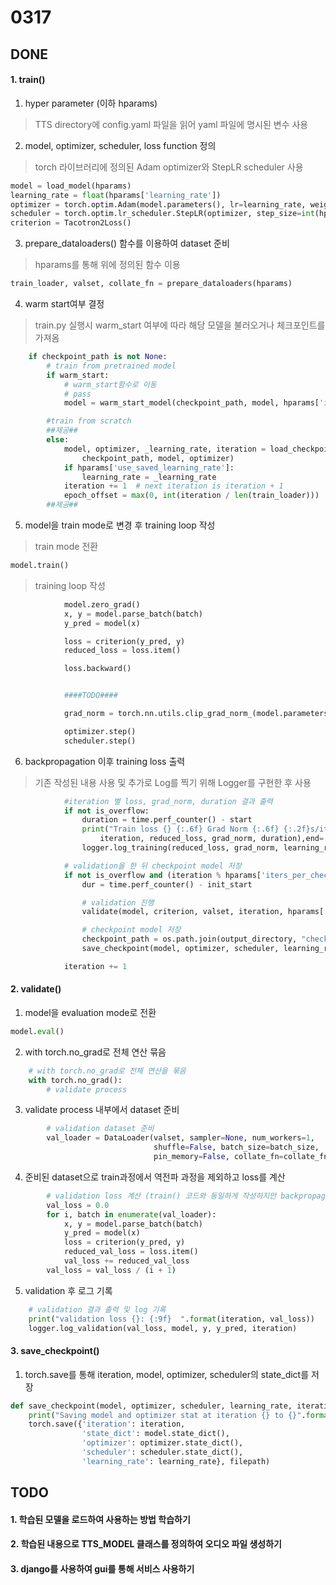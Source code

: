# 0317

## DONE

#### 1. train()

1. hyper parameter (이하 hparams)

> TTS directory에 config.yaml 파일을 읽어 yaml 파일에 명시된 변수 사용

2. model, optimizer, scheduler, loss function 정의

> torch 라이브러리에 정의된 Adam optimizer와 StepLR scheduler 사용

```python
model = load_model(hparams)
learning_rate = float(hparams['learning_rate'])  
optimizer = torch.optim.Adam(model.parameters(), lr=learning_rate, weight_decay=float(hparams['weight_decay']))
scheduler = torch.optim.lr_scheduler.StepLR(optimizer, step_size=int(hparams['scheduler_step']), gamma=float(hparams['gamma']))
criterion = Tacotron2Loss()
```

3. prepare_dataloaders() 함수를 이용하여 dataset 준비

> hparams를 통해 위에 정의된 함수 이용

```python
train_loader, valset, collate_fn = prepare_dataloaders(hparams)
```

4. warm start여부 결정

>train.py 실행시 warm_start 여부에 따라 해당 모델을 불러오거나 체크포인트를 가져옴

```python
    if checkpoint_path is not None:
        # train from pretrained model
        if warm_start:
            # warm_start함수로 이동
            # pass
            model = warm_start_model(checkpoint_path, model, hparams['ignore_layers'])

        #train from scratch
        ##제공##
        else:
            model, optimizer, _learning_rate, iteration = load_checkpoint(
                checkpoint_path, model, optimizer)
            if hparams['use_saved_learning_rate']:
                learning_rate = _learning_rate
            iteration += 1  # next iteration is iteration + 1
            epoch_offset = max(0, int(iteration / len(train_loader)))
        ##제공##        
```

5. model을 train mode로 변경 후 training loop 작성

>train mode 전환

```python
model.train()
```

>training loop 작성

```python
            model.zero_grad()
            x, y = model.parse_batch(batch)
            y_pred = model(x)

            loss = criterion(y_pred, y)
            reduced_loss = loss.item()

            loss.backward()


            ####TODO####

            grad_norm = torch.nn.utils.clip_grad_norm_(model.parameters(), hparams['grad_clip_thresh'])

            optimizer.step()
            scheduler.step()
```

6. backpropagation 이후 training loss 출력

>기존 작성된 내용 사용 및 추가로 Log를 찍기 위해 Logger를 구현한 후 사용

```python
            #iteration 별 loss, grad_norm, duration 결과 출력
            if not is_overflow:
                duration = time.perf_counter() - start
                print("Train loss {} {:.6f} Grad Norm {:.6f} {:.2f}s/it".format(
                    iteration, reduced_loss, grad_norm, duration),end='\r')
                logger.log_training(reduced_loss, grad_norm, learning_rate, duration, iteration)

            # validation을 한 뒤 checkpoint model 저장
            if not is_overflow and (iteration % hparams['iters_per_checkpoint'] == 0):
                dur = time.perf_counter() - init_start

                # validation 진행
                validate(model, criterion, valset, iteration, hparams['batch_size'], collate_fn, epoch, dur, logger)

                # checkpoint model 저장
                checkpoint_path = os.path.join(output_directory, "checkpoint_{}".format(iteration))
                save_checkpoint(model, optimizer, scheduler, learning_rate, iteration, checkpoint_path)

            iteration += 1
```



#### 2. validate()

1. model을 evaluation mode로 전환

```python
model.eval()
```

2. with torch.no_grad로 전체 연산 묶음

```python
    # with torch.no_grad로 전체 연산을 묶음
    with torch.no_grad():
    	# validate process
```

3. validate process 내부에서 dataset 준비

```python
        # validation dataset 준비
        val_loader = DataLoader(valset, sampler=None, num_workers=1,
                                shuffle=False, batch_size=batch_size,
                                pin_memory=False, collate_fn=collate_fn)
```

4. 준비된 dataset으로 train과정에서 역전파 과정을 제외하고 loss를 계산

```python
        # validation loss 계산 (train() 코드와 동일하게 작성하지만 backpropagation을 하면 안된다)
        val_loss = 0.0
        for i, batch in enumerate(val_loader):
            x, y = model.parse_batch(batch)
            y_pred = model(x)
            loss = criterion(y_pred, y)
            reduced_val_loss = loss.item()
            val_loss += reduced_val_loss
        val_loss = val_loss / (i + 1)
```

5. validation 후 로그 기록

```python
    # validation 결과 출력 및 log 기록
    print("validation loss {}: {:9f}  ".format(iteration, val_loss))
    logger.log_validation(val_loss, model, y, y_pred, iteration)
```



#### 3. save_checkpoint()

1. torch.save를 통해 iteration, model, optimizer, scheduler의 state_dict를 저장

```python
def save_checkpoint(model, optimizer, scheduler, learning_rate, iteration, filepath): 
    print("Saving model and optimizer stat at iteration {} to {}".format(iteration, filepath))
    torch.save({'iteration': iteration,
                'state_dict': model.state_dict(),
                'optimizer': optimizer.state_dict(),
                'scheduler': scheduler.state_dict(),
                'learning_rate': learning_rate}, filepath)
```





## TODO

#### 1. 학습된 모델을 로드하여 사용하는 방법 학습하기

#### 2. 학습된 내용으로 TTS_MODEL 클래스를 정의하여 오디오 파일 생성하기

#### 3. django를 사용하여 gui를 통해 서비스 사용하기